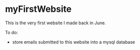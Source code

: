 # myFirstWebsite

This is the very first website I made back in June. 

To do: 
- store emails submitted to this website into a mysql database